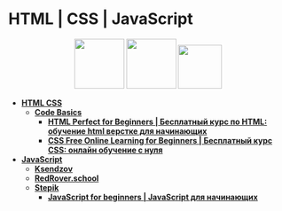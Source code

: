 # HTML | CSS | JavaScript

<div id="header" align="center">
  <img src="https://upload.wikimedia.org/wikipedia/commons/thumb/3/38/HTML5_Badge.svg/2048px-HTML5_Badge.svg.png" width="90"/>
  <img src="https://upload.wikimedia.org/wikipedia/commons/thumb/6/62/CSS3_logo.svg/800px-CSS3_logo.svg.png" width="90"/>
  <img src="https://cdn.worldvectorlogo.com/logos/javascript-1.svg" width="79"/>
</div>

- [**HTML CSS**](https://github.com/vypiemzalyubov/html-css-js/tree/main/HTML%20CSS/Code%20Basics)
  - [**Code Basics**](https://github.com/vypiemzalyubov/html-css/tree/main/Code%20Basics)
    - [**HTML Perfect for Beginners | Бесплатный курс по HTML: обучение html верстке для начинающих**](https://github.com/vypiemzalyubov/html-css/tree/main/Code%20Basics/HTML%20Perfect%20for%20Beginners)
    - [**CSS Free Online Learning for Beginners | Бесплатный курс CSS: онлайн обучение с нуля**](https://github.com/vypiemzalyubov/html-css/tree/main/Code%20Basics/CSS%20Free%20Online%20Learning%20for%20Beginners)
- [**JavaScript**](https://github.com/vypiemzalyubov/html-css-js/tree/main/JavaScript)
  - [**Ksendzov**](https://github.com/vypiemzalyubov/html-css-js/tree/main/JavaScript)
  - [**RedRover.school**](https://github.com/vypiemzalyubov/html-css-js/tree/main/JavaScript/RedRover.school)
  - [**Stepik**](https://github.com/vypiemzalyubov/html-css-js/tree/main/JavaScript/Stepik)
    - [**JavaScript for beginners | JavaScript для начинающих**](https://github.com/vypiemzalyubov/html-css-js/tree/main/JavaScript/Stepik/JavaScript%20for%20beginners)
